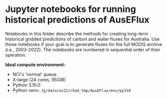 # Jupyter notebooks for running historical predictions of AusEFlux

Notebooks in this folder describe the methods for creating long-term historical gridded predictions of carbon and water fluxes for Australia. Use these notebooks if your goal is to generate fluxes for the full MODIS archive (i.e., 2003-2022). The notebooks are numbered in sequential order of their operation.

**Ideal compute environment:**
- NCI's 'normal' queue
- X-large (24 cores, 95GiB)
- Python 3.10.0
- Python venv: `/g/data/os22/chad_tmp/AusEFlux/env/py310`
